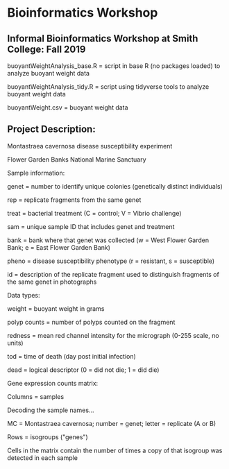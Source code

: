 # Bioinformatics Workshop
## Informal Bioinformatics Workshop at Smith College: Fall 2019

buoyantWeightAnalysis_base.R = script in base R (no packages loaded) to analyze buoyant weight data

buoyantWeightAnalysis_tidy.R = script using tidyverse tools to analyze buoyant weight data

buoyantWeight.csv = buoyant weight data

## Project Description:
Montastraea cavernosa disease susceptibility experiment

Flower Garden Banks National Marine Sanctuary

Sample information:

genet = number to identify unique colonies (genetically distinct individuals)

rep = replicate fragments from the same genet

treat = bacterial treatment (C = control; V = Vibrio challenge)

sam = unique sample ID that includes genet and treatment

bank = bank where that genet was collected (w = West Flower Garden Bank; e = East Flower Garden Bank)

pheno = disease susceptibility phenotype (r = resistant, s = susceptible)

id = description of the replicate fragment used to distinguish fragments of the same genet in photographs

Data types:

weight = buoyant weight in grams

polyp counts = number of polyps counted on the fragment

redness = mean red channel intensity for the micrograph (0-255 scale, no units)

tod = time of death (day post initial infection)

dead = logical descriptor (0 = did not die; 1 = did die)

Gene expression counts matrix:

Columns = samples 

Decoding the sample names...

MC = Montastraea cavernosa; number = genet; letter = replicate (A or B)

Rows = isogroups ("genes")

Cells in the matrix contain the number of times a copy of that isogroup was detected in each sample

